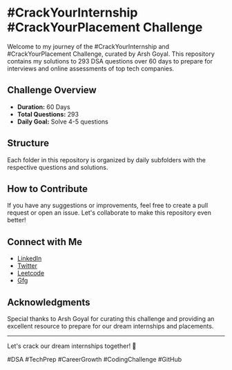 # #CrackYourInternship #CrackYourPlacement Challenge

Welcome to my journey of the #CrackYourInternship and #CrackYourPlacement Challenge, curated by Arsh Goyal. This repository contains my solutions to 293 DSA questions over 60 days to prepare for interviews and online assessments of top tech companies.

## Challenge Overview

- **Duration:** 60 Days
- **Total Questions:** 293
- **Daily Goal:** Solve 4-5 questions

## Structure

Each folder in this repository is organized by daily subfolders with the respective questions and solutions.


## How to Contribute

If you have any suggestions or improvements, feel free to create a pull request or open an issue. Let's collaborate to make this repository even better!

## Connect with Me

- [LinkedIn](https://www.linkedin.com/in/subratyadav/)
- [Twitter](https://x.com/findingsubrat)
- [Leetcode](https://leetcode.com/u/subrat29/)
- [Gfg](https://www.geeksforgeeks.org/user/subrat29/)

## Acknowledgments

Special thanks to Arsh Goyal for curating this challenge and providing an excellent resource to prepare for our dream internships and placements.

---

Let's crack our dream internships together! 💪

#DSA #TechPrep #CareerGrowth #CodingChallenge #GitHub
